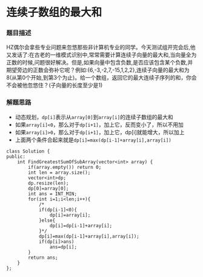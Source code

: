 ﻿# 连续子数组的最大和
### 题目描述
HZ偶尔会拿些专业问题来忽悠那些非计算机专业的同学。今天测试组开完会后,他又发话了:在古老的一维模式识别中,常常需要计算连续子向量的最大和,当向量全为正数的时候,问题很好解决。但是,如果向量中包含负数,是否应该包含某个负数,并期望旁边的正数会弥补它呢？例如:{6,-3,-2,7,-15,1,2,2},连续子向量的最大和为8(从第0个开始,到第3个为止)。给一个数组，返回它的最大连续子序列的和，你会不会被他忽悠住？(子向量的长度至少是1)

### 解题思路
* 动态规划，`dp[i]`表示从`array[0]`到`array[i]`的连续子数组的最大和
* 如果`array[i]<0`，那么对于`dp[i+1]`，加上它，反而变小了，所以不用加
* 如果`array[i]>0`，那么对于`dp[i+1]`，加上它，dp[i]就能增大，所以加上
* 上面两个条件合起来就是`dp[i]=max(dp[i-1]+array[i],array[i])`

```
class Solution {
public:
    int FindGreatestSumOfSubArray(vector<int> array) {
        if(array.empty()) return 0;
        int len = array.size();
        vector<int>dp;
        dp.resize(len);
        dp[0]=array[0];
        int ans = INT_MIN;
        for(int i=1;i<len;i++){
            /*
            if(dp[i-1]<0){
                dp[i]=array[i];
            }else{
                dp[i]=dp[i-1]+array[i];
            }*/
            dp[i]=max(dp[i-1]+array[i],array[i]);
            if(dp[i]>ans)
                ans=dp[i];
        }
        return ans;
    }
};
```

